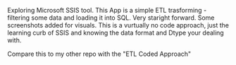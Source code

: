 Exploring Microsoft SSIS tool. This App is a simple ETL trasforming - filtering some data and loading it into SQL.
Very staright forward. Some screenshots added for visuals. This is a vurtually no code approach, just the learning curb of SSIS and knowing the data format and Dtype your dealing with.

Compare this to my other repo with the "ETL Coded Approach"

